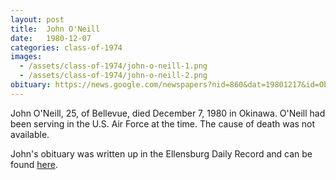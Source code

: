 ```yaml
---
layout: post
title:  John O'Neill
date:   1980-12-07
categories: class-of-1974
images:
  - /assets/class-of-1974/john-o-neill-1.png
  - /assets/class-of-1974/john-o-neill-2.png
obituary: https://news.google.com/newspapers?nid=860&dat=19801217&id=ObcyAAAAIBAJ&sjid=4I4DAAAAIBAJ&pg=3274,7401856
---
```

John O'Neill, 25, of Bellevue, died December 7, 1980 in Okinawa. O'Neill had been serving in the U.S. Air Force at the time.  The cause of death was not available.

John's obituary was written up in the Ellensburg Daily Record and can be found [here](https://news.google.com/newspapers?nid=860&dat=19801217&id=ObcyAAAAIBAJ&sjid=4I4DAAAAIBAJ&pg=3274,7401856).
